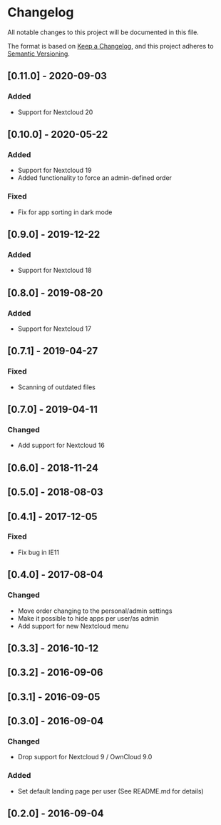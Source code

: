 # Changelog
All notable changes to this project will be documented in this file.

The format is based on [Keep a Changelog](https://keepachangelog.com/en/1.0.0/),
and this project adheres to [Semantic Versioning](https://semver.org/spec/v2.0.0.html).

## [0.11.0] - 2020-09-03

### Added

- Support for Nextcloud 20

## [0.10.0] - 2020-05-22

### Added

- Support for Nextcloud 19
- Added functionality to force an admin-defined order

### Fixed

- Fix for app sorting in dark mode

## [0.9.0] - 2019-12-22
### Added
- Support for Nextcloud 18

## [0.8.0] - 2019-08-20
### Added
- Support for Nextcloud 17

## [0.7.1] - 2019-04-27
### Fixed
- Scanning of outdated files

## [0.7.0] - 2019-04-11
### Changed
- Add support for Nextcloud 16

## [0.6.0] - 2018-11-24

## [0.5.0] - 2018-08-03

## [0.4.1] - 2017-12-05
### Fixed
- Fix bug in IE11

## [0.4.0] - 2017-08-04
### Changed
- Move order changing to the personal/admin settings
- Make it possible to hide apps per user/as admin
- Add support for new Nextcloud menu

## [0.3.3] - 2016-10-12

## [0.3.2] - 2016-09-06

## [0.3.1] - 2016-09-05

## [0.3.0] - 2016-09-04
### Changed
- Drop support for Nextcloud 9 / OwnCloud 9.0

### Added
- Set default landing page per user (See README.md for details)

## [0.2.0] - 2016-09-04

